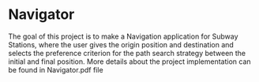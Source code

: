 # Navigator
The goal of this project is to make a Navigation application for Subway Stations, 
where the user gives the origin position and destination and selects the preference criterion for the path search strategy
between the initial and final position.
More details about the project implementation can be found in Navigator.pdf file
